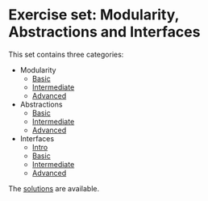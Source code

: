 # Exercise set: Modularity, Abstractions and Interfaces

This set contains three categories:

- Modularity
  - [Basic](modularity-basics/README.md)
  - [Intermediate](modularity-intermediate/README.md)
  - [Advanced](modularity-advanced.md)
- Abstractions
  - [Basic](abstractions-basics.md)
  - [Intermediate](abstractions-intermediate.md)
  - [Advanced](abstractions-advanced.md)
- Interfaces
  - [Intro](interfaces-intro.md)
  - [Basic](interfaces-basics.md)
  - [Intermediate](interfaces-intermediate.md)
  - [Advanced](interfaces-advanced.md)

The [solutions](solutions) are available.

